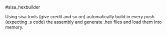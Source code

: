 #sisa_hexbuilder

Using sisa tools (give credit and so on) automatically build in every push 
(expecting .s code) the assembly and generate .hex files and load them into memory.
